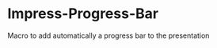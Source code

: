 Impress-Progress-Bar
====================

Macro to add automatically a progress bar to the presentation
